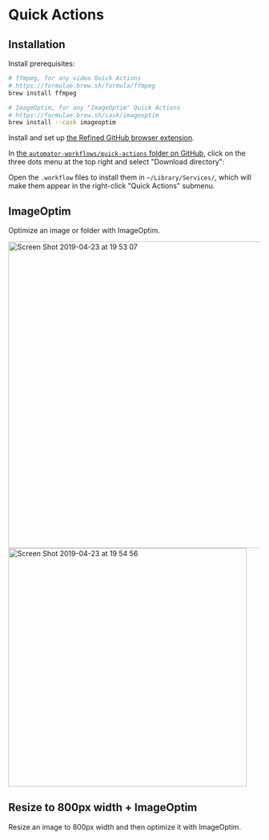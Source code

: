 # Quick Actions

## Installation

Install prerequisites:

```bash
# ffmpeg, for any video Quick Actions
# https://formulae.brew.sh/formula/ffmpeg
brew install ffmpeg

# ImageOptim, for any "ImageOptim" Quick Actions
# https://formulae.brew.sh/cask/imageoptim
brew install --cask imageoptim
```

Install and set up [the Refined GitHub browser extension](https://github.com/refined-github/refined-github).

In [the `automator-workflows/quick-actions` folder on GitHub](https://github.com/karlhorky/dotfiles/tree/main/automator-workflows/quick-actions), click on the three dots menu at the top right and select "Download directory":

Open the `.workflow` files to install them in `~/Library/Services/`, which will make them appear in the right-click "Quick Actions" submenu.

## ImageOptim

Optimize an image or folder with ImageOptim.

<img width="612" alt="Screen Shot 2019-04-23 at 19 53 07" src="https://user-images.githubusercontent.com/1935696/56604112-8abaa900-6601-11e9-96ee-6b4b6184c9f0.png">

<img width="476" alt="Screen Shot 2019-04-23 at 19 54 56" src="https://user-images.githubusercontent.com/1935696/56604200-bccc0b00-6601-11e9-8e6b-d9b42a7e882d.png">

## Resize to 800px width + ImageOptim

Resize an image to 800px width and then optimize it with ImageOptim.
